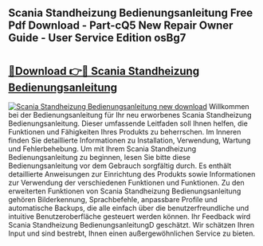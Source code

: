 ## Scania Standheizung Bedienungsanleitung Free Pdf Download - Part-cQ5 New Repair Owner Guide - User Service Edition osBg7

# <h2><a href="http://df2ljw.blite.top/?on=Scania+Standheizung+Bedienungsanleitung">🔗Download 👉🔴 Scania Standheizung Bedienungsanleitung</a></h2>

[![Scania Standheizung Bedienungsanleitung new download](https://i.imgur.com/lujVjoI.png)](http://df2ljw.blite.top/?on=Scania+Standheizung+Bedienungsanleitung)
Willkommen bei der Bedienungsanleitung für Ihr neu erworbenes Scania Standheizung Bedienungsanleitung. Dieser umfassende Leitfaden soll Ihnen helfen, die Funktionen und Fähigkeiten Ihres Produkts zu beherrschen. Im Inneren finden Sie detaillierte Informationen zu Installation, Verwendung, Wartung und Fehlerbehebung. Um mit Ihrem Scania Standheizung Bedienungsanleitung zu beginnen, lesen Sie bitte diese Bedienungsanleitung vor dem Gebrauch sorgfältig durch. Es enthält detaillierte Anweisungen zur Einrichtung des Produkts sowie Informationen zur Verwendung der verschiedenen Funktionen und Funktionen. Zu den erweiterten Funktionen von Scania Standheizung Bedienungsanleitung gehören Bilderkennung, Sprachbefehle, anpassbare Profile und automatische Backups, die alle einfach über die benutzerfreundliche und intuitive Benutzeroberfläche gesteuert werden können. Ihr Feedback wird Scania Standheizung BedienungsanleitungD geschätzt. Wir schätzen Ihren Input und sind bestrebt, Ihnen einen außergewöhnlichen Service zu bieten.
